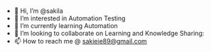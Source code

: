 - 👋 Hi, I’m @sakila
- 👀 I’m interested in Automation Testing
- 🌱 I’m currently learning Automation
- 💞️ I’m looking to collaborate on Learning and Knowledge Sharing: 
- 📫 How to reach me @ sakieie89@gmail.com

<!---
sakilakannan/sakilakannan is a ✨ special ✨ repository because its `README.md` (this file) appears on your GitHub profile.
You can click the Preview link to take a look at your changes.
--->
